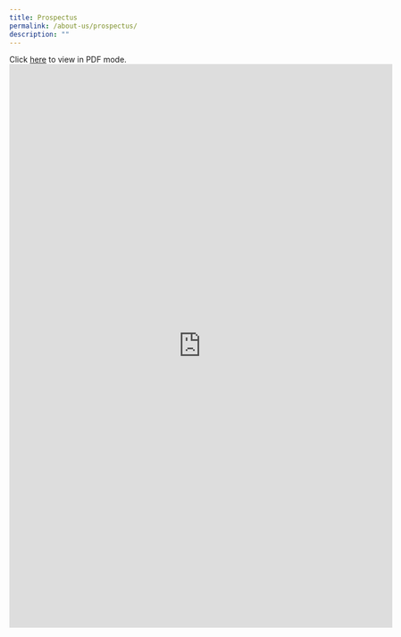 ```yaml
---
title: Prospectus
permalink: /about-us/prospectus/
description: ""
---
```

Click [here](/files/Prospectus/xmss_e-prospectus_oct20.pdf) to view in PDF mode.<iframe src="https://docs.google.com/presentation/d/e/2PACX-1vT68FqZIuK47UO675cRQhP51mBN2m-BAhDMRjV4HFjid31WHkC8e12FKYmzFZZLWaXWxt5-LOCw3D8m/embed?start=false&amp;loop=false&amp;delayms=5000" frameborder="0" width="686" height="1008" allowfullscreen="true"></iframe>